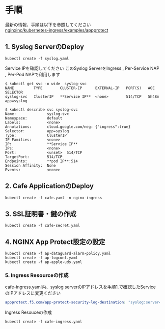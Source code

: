 # 手順
最新の情報、手順は以下を参照してください   
[nginxinc/kubernetes-ingress/examples/appprotect](https://github.com/nginxinc/kubernetes-ingress/tree/master/examples/appprotect)

## 1. Syslog ServerのDeploy
```
kubectl create -f syslog.yaml
```

Service IPを確認してください
このSyslog ServerをIngress , Per-Service NAP , Per-Pod NAPで利用します
```
$ kubectl get svc -o wide  syslog-svc
NAME         TYPE        CLUSTER-IP      EXTERNAL-IP   PORT(S)   AGE     SELECTOR
syslog-svc   ClusterIP   **Service IP**  <none>        514/TCP   5h48m   app=syslog

$ kubectl describe svc syslog-svc
Name:              syslog-svc
Namespace:         default
Labels:            <none>
Annotations:       cloud.google.com/neg: {"ingress":true}
Selector:          app=syslog
Type:              ClusterIP
IP Families:       <none>
IP:                **Service IP**
IPs:               <none>
Port:              <unset>  514/TCP
TargetPort:        514/TCP
Endpoints:         **pod IP**:514
Session Affinity:  None
Events:            <none>
```

## 2. Cafe ApplicationのDeploy
```
kubectl create -f cafe.yaml -n nginx-ingress
```

## 3. SSL証明書・鍵の作成
```
kubectl create -f cafe-secret.yaml
```

## 4. NGINX App Protect設定の設定

```
kubectl create -f ap-dataguard-alarm-policy.yaml
kubectl create -f ap-logconf.yaml
kubectl create -f ap-apple-uds.yaml
```

### 5. Ingress Resourceの作成
cafe-ingress.yaml内、syslog serverのIPアドレスを[手順1.](https://github.com/hiropo20/nginx-nap-container-deployment-sample/tree/master/ingress#1-syslog-server%E3%81%AEdeploy)で確認したServiceのIPアドレスに変更ください
```yaml
appprotect.f5.com/app-protect-security-log-destination: "syslog:server=127.0.0.1:514"
```
Ingress Resouceの作成
```
kubectl create -f cafe-ingress.yaml
```
## 
